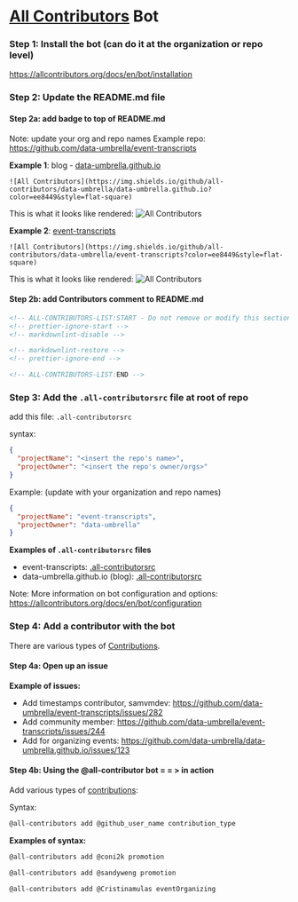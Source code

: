 
# [All Contributors](https://allcontributors.org/) Bot

### Step 1: Install the bot (can do it at the organization or repo level)

https://allcontributors.org/docs/en/bot/installation


### Step 2: Update the README.md file 

#### Step 2a: add badge to top of README.md
Note: update your org and repo names
Example repo: https://github.com/data-umbrella/event-transcripts

**Example 1**: blog - [data-umbrella.github.io](https://github.com/data-umbrella/data-umbrella.github.io/README.md)
```plaintext
![All Contributors](https://img.shields.io/github/all-contributors/data-umbrella/data-umbrella.github.io?color=ee8449&style=flat-square)
```
This is what it looks like rendered: 
![All Contributors](https://img.shields.io/github/all-contributors/data-umbrella/data-umbrella.github.io?color=ee8449&style=flat-square)

**Example 2**: [event-transcripts](https://github.com/data-umbrella/event-transcripts/README.md)
```plaintext
![All Contributors](https://img.shields.io/github/all-contributors/data-umbrella/event-transcripts?color=ee8449&style=flat-square)
```

This is what it looks like rendered: 
![All Contributors](https://img.shields.io/github/all-contributors/data-umbrella/event-transcripts?color=ee8449&style=flat-square)

#### Step 2b: add Contributors comment to README.md
```html
<!-- ALL-CONTRIBUTORS-LIST:START - Do not remove or modify this section -->
<!-- prettier-ignore-start -->
<!-- markdownlint-disable -->

<!-- markdownlint-restore -->
<!-- prettier-ignore-end -->

<!-- ALL-CONTRIBUTORS-LIST:END -->
```

### Step 3: Add the `.all-contributorsrc` file at root of repo
add this file: `.all-contributorsrc`

syntax:  
```json
{
  "projectName": "<insert the repo's name>",
  "projectOwner": "<insert the repo's owner/orgs>"
}
```

Example: (update with your organization and repo names)
```json
{
  "projectName": "event-transcripts",
  "projectOwner": "data-umbrella"
}
```

**Examples of `.all-contributorsrc` files**
- event-transcripts: [.all-contributorsrc](https://github.com/data-umbrella/event-transcripts/blob/main/.all-contributorsrc)
- data-umbrella.github.io (blog): [.all-contributorsrc](https://github.com/data-umbrella/data-umbrella.github.io/blob/main/.all-contributorsrc)


Note: More information on bot configuration and options: https://allcontributors.org/docs/en/bot/configuration


### Step 4: Add a contributor with the bot
There are various types of [Contributions](https://allcontributors.org/docs/en/emoji-key).

#### Step 4a: Open up an issue

**Example of issues:**    
- Add timestamps contributor, samvmdev: https://github.com/data-umbrella/event-transcripts/issues/282
- Add community member:  https://github.com/data-umbrella/event-transcripts/issues/244
- Add for organizing events: https://github.com/data-umbrella/data-umbrella.github.io/issues/123


#### Step 4b: Using the @all-contributor bot = = > in action
Add various types of [contributions](https://allcontributors.org/docs/en/emoji-key):  

Syntax:   
```markdown
@all-contributors add @github_user_name contribution_type
```

**Examples of syntax:** 
```markdown
@all-contributors add @coni2k promotion
```

```markdown
@all-contributors add @sandyweng promotion
```

```markdown
@all-contributors add @Cristinamulas eventOrganizing
```
